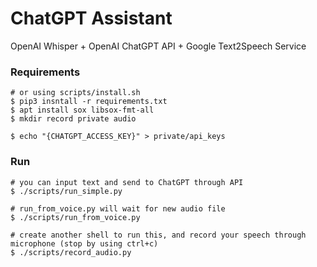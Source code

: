 ChatGPT Assistant
===
OpenAI Whisper + OpenAI ChatGPT API + Google Text2Speech Service

### Requirements
```
# or using scripts/install.sh
$ pip3 insntall -r requirements.txt
$ apt install sox libsox-fmt-all
$ mkdir record private audio

$ echo "{CHATGPT_ACCESS_KEY}" > private/api_keys
```

### Run
```
# you can input text and send to ChatGPT through API
$ ./scripts/run_simple.py

# run_from_voice.py will wait for new audio file
$ ./scripts/run_from_voice.py

# create another shell to run this, and record your speech through microphone (stop by using ctrl+c)
$ ./scripts/record_audio.py
```
